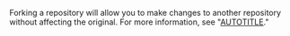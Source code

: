 Forking a repository will allow you to make changes to another repository without affecting the original. For more information, see "[AUTOTITLE](/pull-requests/collaborating-with-pull-requests/working-with-forks/fork-a-repo)."
